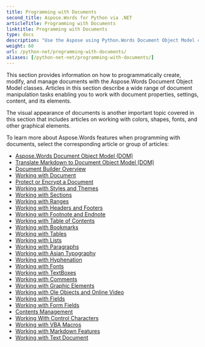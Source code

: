 ```yaml
---
title: Programming with Documents
second_title: Aspose.Words for Python via .NET
articleTitle: Programming with Documents
linktitle: Programming with Documents
type: docs
description: "Use the Aspose using Python.Words Document Object Model classes to programmatically create, modify, and manage documents with python-net. Work with document properties, settings, and content, as well as with document appearance through the management of colors, shapes, fonts and other graphics."
weight: 60
url: /python-net/programming-with-documents/
aliases: [/python-net-net/programming-with-documents/]
---
```


This section provides information on how to programmatically create, modify, and manage documents with the Aspose.Words Document Object Model classes. Articles in this section describe a wide range of document manipulation tasks enabling you to work with document properties, settings, content, and its elements.

The visual appearance of documents is another important topic covered in this section that includes articles on working with colors, shapes, fonts, and other graphical elements.

To learn more about Aspose.Words features when programming with documents, select the corresponding article or group of articles:

- [Aspose.Words Document Object Model (DOM)](/words/python-net/aspose-words-document-object-model/)
- [Translate Markdown to Document Object Model (DOM)](/words/python-net/translate-markdown-to-document-object-model/)
- [Document Builder Overview](/words/python-net/document-builder-overview/)
- [Working with Document](/words/python-net/working-with-document/)
- [Protect or Encrypt a Document](https://docs.aspose.com/words/python-net/protect-or-encrypt-a-document/)
- [Working with Styles and Themes](/words/python-net/working-with-styles-and-themes/)
- [Working with Sections](/words/python-net/working-with-sections/)
- [Working with Ranges](/words/python-net/working-with-ranges/)
- [Working with Headers and Footers](/words/python-net/working-with-headers-and-footers/)
- [Working with Footnote and Endnote](/words/python-net/working-with-footnote-and-endnote/)
- [Working with Table of Contents](/words/python-net/working-with-table-of-contents/)
- [Working with Bookmarks](/words/python-net/working-with-bookmarks/)
- [Working with Tables](/words/python-net/working-with-tables/)
- [Working with Lists](/words/python-net/working-with-lists/)
- [Working with Paragraphs](/words/python-net/working-with-paragraphs/)
- [Working with Asian Typography](https://docs.aspose.com/words/python-net/working-with-asian-typography/)
- [Working with Hyphenation](/words/python-net/working-with-hyphenation/)
- [Working with Fonts](/words/python-net/working-with-fonts/)
- [Working with TextBoxes](/words/python-net/working-with-textboxes/)
- [Working with Comments](/words/python-net/working-with-comments/)
- [Working with Graphic Elements](/words/python-net/working-with-graphic-elements/)
- [Working with Ole Objects and Online Video](/words/python-net/working-with-ole-objects-and-online-video/)
- [Working with Fields](/words/python-net/working-with-fields/)
- [Working with Form Fields](/words/python-net/working-with-form-fields/)
- [Contents Management](/words/python-net/contents-management/)
- [Working With Control Characters](https://docs.aspose.com/words/python-net/working-with-control-characters/)
- [Working with VBA Macros](/words/python-net/working-with-vba-macros/)
- [Working with Markdown Features](/words/python-net/working-with-markdown-features/)
- [Working with Text Document](/words/python-net/work-with-text-document/)